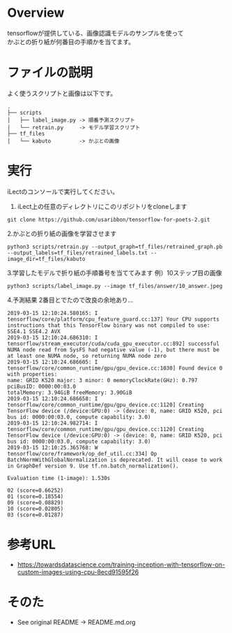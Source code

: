 # Overview
tensorflowが提供している、画像認識モデルのサンプルを使って  
かぶとの折り紙が何番目の手順かを当てます。

# ファイルの説明
よく使うスクリプトと画像は以下です。
```
.
├── scripts
│   ├── label_image.py -> 順番予測スクリプト
│   └── retrain.py     -> モデル学習スクリプト
├── tf_files
│   └── kabuto         -> かぶとの画像
```

# 実行
iLectのコンソールで実行してください。

1. iLect上の任意のディレクトリにこのリポジトリをcloneします
```
git clone https://github.com/usaribbon/tensorflow-for-poets-2.git
```

2.かぶとの折り紙の画像を学習させます
```
python3 scripts/retrain.py --output_graph=tf_files/retrained_graph.pb --output_labels=tf_files/retrained_labels.txt --image_dir=tf_files/kabuto
```

3.学習したモデルで折り紙の手順番号を当ててみます
例）10ステップ目の画像
```
python3 scripts/label_image.py --image tf_files/answer/10_answer.jpeg
```

4.予測結果
2番目とでたので改良の余地あり...
```
2019-03-15 12:10:24.580165: I tensorflow/core/platform/cpu_feature_guard.cc:137] Your CPU supports instructions that this TensorFlow binary was not compiled to use: SSE4.1 SSE4.2 AVX
2019-03-15 12:10:24.686310: I tensorflow/stream_executor/cuda/cuda_gpu_executor.cc:892] successful NUMA node read from SysFS had negative value (-1), but there must be at least one NUMA node, so returning NUMA node zero
2019-03-15 12:10:24.686605: I tensorflow/core/common_runtime/gpu/gpu_device.cc:1030] Found device 0 with properties:
name: GRID K520 major: 3 minor: 0 memoryClockRate(GHz): 0.797
pciBusID: 0000:00:03.0
totalMemory: 3.94GiB freeMemory: 3.90GiB
2019-03-15 12:10:24.686658: I tensorflow/core/common_runtime/gpu/gpu_device.cc:1120] Creating TensorFlow device (/device:GPU:0) -> (device: 0, name: GRID K520, pci bus id: 0000:00:03.0, compute capability: 3.0)
2019-03-15 12:10:24.982714: I tensorflow/core/common_runtime/gpu/gpu_device.cc:1120] Creating TensorFlow device (/device:GPU:0) -> (device: 0, name: GRID K520, pci bus id: 0000:00:03.0, compute capability: 3.0)
2019-03-15 12:10:25.365768: W tensorflow/core/framework/op_def_util.cc:334] Op BatchNormWithGlobalNormalization is deprecated. It will cease to work in GraphDef version 9. Use tf.nn.batch_normalization().

Evaluation time (1-image): 1.530s

02 (score=0.66252)
01 (score=0.18554)
09 (score=0.08829)
10 (score=0.02805)
03 (score=0.01287)
```

# 参考URL
* https://towardsdatascience.com/training-inception-with-tensorflow-on-custom-images-using-cpu-8ecd91595f26

# そのた
* See original README -> README.md.org

